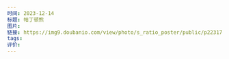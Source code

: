 ```yaml
---
时间: 2023-12-14
标题: 帕丁顿熊
图片: 
链接: https://img9.doubanio.com/view/photo/s_ratio_poster/public/p2231740424.webp
tags: 
评价:
---
```




